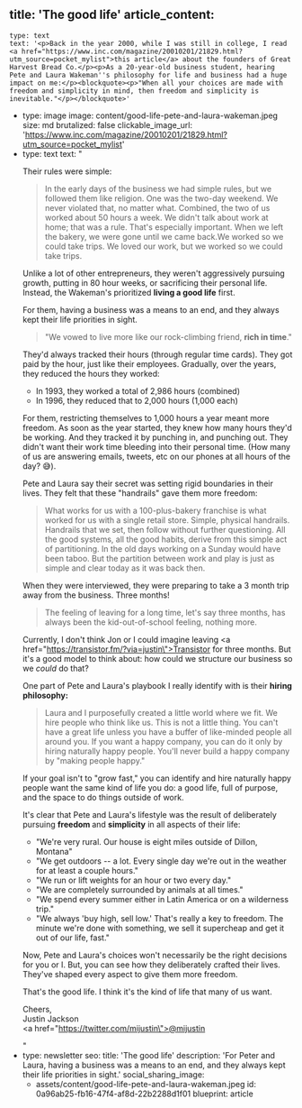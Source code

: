 title: 'The good life'
article_content:
  -
    type: text
    text: '<p>Back in the year 2000, while I was still in college, I read <a href="https://www.inc.com/magazine/20010201/21829.html?utm_source=pocket_mylist">this article</a> about the founders of Great Harvest Bread Co.</p><p>As a 20-year-old business student, hearing Pete and Laura Wakeman''s philosophy for life and business had a huge impact on me:</p><blockquote><p>"When all your choices are made with freedom and simplicity in mind, then freedom and simplicity is inevitable."</p></blockquote>'
  -
    type: image
    image: content/good-life-pete-and-laura-wakeman.jpeg
    size: md
    brutalized: false
    clickable_image_url: 'https://www.inc.com/magazine/20010201/21829.html?utm_source=pocket_mylist'
  -
    type: text
    text: "<p>Their rules were simple:</p><blockquote><p>In the early days of the business we had simple rules, but we followed them like religion. One was the two-day weekend. We never violated that, no matter what. Combined, the two of us worked about 50 hours a week. We didn't talk about work at home; that was a rule. That's especially important. When we left the bakery, we were gone until we came back.We worked so we could take trips. We loved our work, but we worked so we could take trips.</p></blockquote><p>Unlike a lot of other entrepreneurs, they weren't aggressively pursuing growth, putting in 80 hour weeks, or sacrificing their personal life. Instead, the Wakeman's prioritized <strong>living a good life</strong> first.</p><p>For them, having a business was a means to an end, and they always kept their life priorities in sight.</p><blockquote><p>\"We vowed to live more like our rock-climbing friend, <strong>rich in time</strong>.\"</p></blockquote><p>They'd always tracked their hours (through regular time cards). They got paid by the hour, just like their employees. Gradually, over the years, they reduced the hours they worked:</p><ul><li>In 1993, they worked a total of 2,986 hours (combined)</li><li>In 1996, they reduced that to 2,000 hours (1,000 each)</li></ul><p>For them, restricting themselves to 1,000 hours a year meant more freedom. As soon as the year started, they knew how many hours they'd be working. And they tracked it by punching in, and punching out. They didn't want their work time bleeding into their personal time. (How many of us are answering emails, tweets, etc on our phones at all hours of the day? 😅).</p><p>Pete and Laura say their secret was setting rigid boundaries in their lives. They felt that these \"handrails\" gave them more freedom:</p><blockquote><p>What works for us with a 100-plus-bakery franchise is what worked for us with a single retail store. Simple, physical handrails. Handrails that we set, then follow without further questioning. All the good systems, all the good habits, derive from this simple act of partitioning. In the old days working on a Sunday would have been taboo. But the partition between work and play is just as simple and clear today as it was back then.</p></blockquote><p>When they were interviewed, they were preparing to take a 3 month trip away from the business. Three months!</p><blockquote><p>The feeling of leaving for a long time, let's say three months, has always been the kid-out-of-school feeling, nothing more.</p></blockquote><p>Currently, I don't think Jon or I could imagine leaving <a href=\"https://transistor.fm/?via=justin\">Transistor</a> for three months. But it's a good model to think about: how could we structure our business so we <em>could</em> do that?</p><p>One part of Pete and Laura's playbook I really identify with is their <strong>hiring philosophy:</strong></p><blockquote><p>Laura and I purposefully created a little world where we fit. We hire people who think like us. This is not a little thing. You can't have a great life unless you have a buffer of like-minded people all around you. If you want a happy company, you can do it only by hiring naturally happy people. You'll never build a happy company by \"making people happy.\"</p></blockquote><p>If your goal isn't to \"grow fast,\" you can identify and hire naturally happy people want the same kind of life you do: a good life, full of purpose, and the space to do things outside of work.</p><p>It's clear that Pete and Laura's lifestyle was the result of deliberately pursuing <strong>freedom </strong>and <strong>simplicity</strong> in all aspects of their life:</p><ul><li>\"We're very rural. Our house is eight miles outside of Dillon, Montana\"</li><li>\"We get outdoors -- a lot. Every single day we're out in the weather for at least a couple hours.\"</li><li>\"We run or lift weights for an hour or two every day.\"</li><li>\"We are completely surrounded by animals at all times.\"</li><li>\"We spend every summer either in Latin America or on a wilderness trip.\"</li><li>\"We always 'buy high, sell low.' That's really a key to freedom. The minute we're done with something, we sell it supercheap and get it out of our life, fast.\"</li></ul><p>Now, Pete and Laura's choices won't necessarily be the right decisions for you or I. But, you can see how they deliberately crafted their lives. They've shaped every aspect to give them more freedom.</p><p>That's the good life. I think it's the kind of life that many of us want.</p><p>Cheers,<br>Justin Jackson<br><a href=\"https://twitter.com/mijustin\">@mijustin</a></p>"
  -
    type: newsletter
seo:
  title: 'The good life'
  description: 'For Peter and Laura, having a business was a means to an end, and they always kept their life priorities in sight.'
social_sharing_image:
    - assets/content/good-life-pete-and-laura-wakeman.jpeg
id: 0a96ab25-fb16-47f4-af8d-22b2288d1f01
blueprint: article
